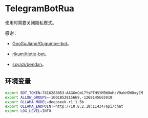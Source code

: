 # TelegramBotRua

使用时需要关闭隐私模式。

感谢：

- [GooGuJiang/Gugumoe-bot](https://github.com/GooGuJiang/Gugumoe-bot)。

- [rikumi/tietie-bot](https://github.com/rikumi/tietie-bot/)。

- [sxyazi/bendan](https://github.com/sxyazi/bendan/)。

## 环境变量

```bash
export BOT_TOKEN=7816288053:AAGGmCm17YsPTHSYM5WOoHcV9akHOW0xyEM
export ALLOW_GROUPS=-1001852815669,-1268145665910
export OLLAMA_MODEL=deepseek-r1:1.5b
export OLLAMA_ENDPOINT=http://10.8.2.18:11434/api/chat
export LOG_LEVEL=INFO
```
